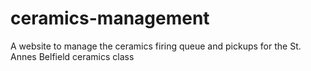# ceramics-management
A website to manage the ceramics firing queue and pickups for the St. Annes Belfield ceramics class
